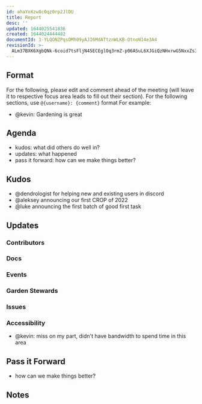 ```yaml
---
id: ahaYoXzw8cOqz0rp2JlDU
title: Report
desc: ''
updated: 1644025541836
created: 1644024444482
documentId: 1-YLQONZPqsOMh09yAJI6MdATtznWLKB-OtnoN14e3A4
revisionId: >-
  ALm37BXK6XgbQNk-6coid7tsFljN45ECEglOq3rmZ-p06ASuL6XJGiQzNHxrwG5NxxZsIhTJVlenFwWYcHz7_g
---
```


## Format
For the following, please edit and comment ahead of the meeting (will leave it to respective focus area leads to fill out their section). For the following sections, use `@{username}: {comment}` format
For example:

- @kevin: Gardening is great


## Agenda
- kudos: what did others do well in?
- updates: what happened
- pass it forward: how can we make things better?

## Kudos

- @dendrologist for helping new and existing users in discord
- @aleksey announcing our first CROP of 2022
- @luke announcing the first batch of good first task

## Updates

### Contributors

### Docs

### Events

### Garden Stewards

### Issues

### Accessibility
- @kevin: miss on my part, didn't have bandwidth to spend time in this area

## Pass it Forward
- how can we make things better?

## Notes

